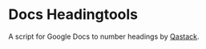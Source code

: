 # Docs Headingtools
A script for Google Docs to number headings by [Qastack](https://qastack.com.de/programming/12389088/google-docs-drive-number-the-headings).
